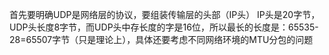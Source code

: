 首先要明确UDP是网络层的协议，要组装传输层的头部（IP头）
IP头是20字节，UDP头长度8字节，而UDP头中存长度的字是16位，所以最长的长度是：65535-28=65507字节（只是理论上），具体还要考虑不同网络环境的MTU分包的问题